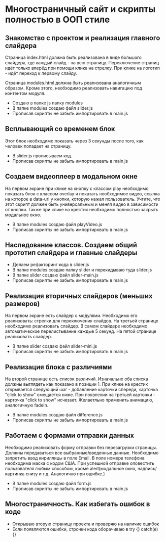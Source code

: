 # Многостраничный сайт и скрипты полностью в ООП стиле

## Знакомство с проектом и реализация главного слайдера
Страница index.html должна быть реализована в виде большого слайдера, где каждый слайд - на всю страницу. Переключение страниц идёт только вперёд при помощи клика на стрелку. При клике на логотип - идёт переход к первому слайду.

Страница modules.html должна быть реализована аналогичным образом. Кроме этого, необходимо реализовать навигацию под контентом модуля.

- Создаю в папке js папку modules
- В папке modules создаю файл slider.js
- Прописав скрипты не забыть импортировать в main.js

## Всплывающий со временем блок
Этот блок необходимо показать через 3 секунды после того, как человек попадает на страницу.

- В slider.js прописываем код.
- Прописав скрипты не забыть импортировать в main.js

## Создаем видеоплеер в модальном окне
На первом экране при клике на кнопку с классом play необходимо показать блок с классом overlay и показать необходимое видео, ссылка на которое в data-url у кнопки, которую нажал пользователь. Учтите, что этот скрипт должен быть универсальным и менял видео в зависимости от кнопки. Также при клике на крестик необходимо полностью закрыть модальное окно.

- В папке modules создаю файл playVideo.js
- Прописав скрипты не забыть импортировать в main.js

## Наследование классов. Создаем общий прототип слайдера и главные слайдеры

- Делаем рефакторинг кода в slider.js
- В папке modules создаю папку slider и перекидываю туда slider.js
- В папке slider создаю файл slider-main.js
- Прописав скрипты не забыть импортировать в main.js

## Реализация вторичных слайдеров (меньших размеров)
На первом экране есть слайдер с модулями. Необходимо его реализовать: стрелки для переключения слайдов.
На третьей странице необходимо реализовать слайдер. В самом слайдере необходимо автоматическое перелистывание каждые 5 секунд.
На пятой странице реализовать слайдер.

- В папке slider создаю файл slider-mini.js
- Прописав скрипты не забыть импортировать в main.js

## Реализация блока с различиями
На второй странице есть список различий.
Изначально оба списка должны выглядеть как показано в позиции 1.
При клике на крестик открывается следующий шаг - добавление карточки спереди, карточка "click to show" смещается ниже.
При появлении на третьей карточки - карточка "click to show" исчезает. Желаетльно применить анимацию, аналогичную fadeIn.

- В папке modules создаю файл difference.js
- Прописав скрипты не забыть импортировать в main.js

## Работаем с формами отправки данных
Необходимо реализовать форму отправки без перезагрузки страницы.
Должны передаваться все выбранные/введенные данные.
Необходимо запретить ввод кириллицы в поле Email.
В поле номера телефона необходима маска с кодом США.
При успешной отправке оповестить пользователя любым способом, кроме alert(модальное окно, надпись/картинка снизу и т.д. Аналогично при ошибке.)

- В папке modules создаю файл form.js
- Прописав скрипты не забыть импортировать в main.js

## Многостраничность. Как избегать ошибок в коде

- Открываю вторую страницу проекта и проверяю на наличие ошибок
- Если появляются ошибки, строчки кода оборачиваю в try {} catch(e) {}